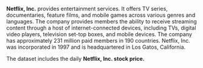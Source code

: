 **Netflix, Inc.** provides entertainment services. It offers TV series, documentaries, feature films, and mobile games across various genres and languages. The company provides members the ability to receive streaming content through a host of internet-connected devices, including TVs, digital video players, television set-top boxes, and mobile devices. The company has approximately 231 million paid members in 190 countries. Netflix, Inc. was incorporated in 1997 and is headquartered in Los Gatos, California.

The dataset includes the daily **Netflix, Inc. stock price.**
